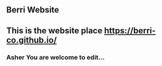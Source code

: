 ## Berri Website
This is the website place
https://berri-co.github.io/
---
### Asher You are welcome to edit...
